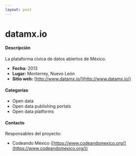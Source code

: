 ```yaml
---
layout: post
---
```


# datamx.io 

#### Descripción

La plataforma cívica de datos abiertos de México.

- **Fecha:** 2013
- **Lugar:** Monterrey, Nuevo León
- **Sitio web:** [http://www.datamx.io/](http://www.datamx.io/)

#### Categorías

* Open data
* Open data publishing portals
* Open data platforms

#### Contacto

Responsables del proyecto:

- Codeando México ([https://www.codeandomexico.org/](https://www.codeandomexico.org/))
